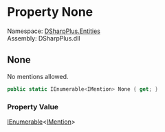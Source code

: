 # Property None

Namespace: [DSharpPlus.Entities](DSharpPlus.Entities.md)  
Assembly: DSharpPlus.dll

## <a id="DSharpPlus_Entities_Mentions_None"></a>None

No mentions allowed.

```csharp
public static IEnumerable<IMention> None { get; }
```

### Property Value

[IEnumerable](https://learn.microsoft.com/dotnet/api/system.collections.generic.ienumerable\-1)<[IMention](DSharpPlus.Entities.IMention.md)\>

